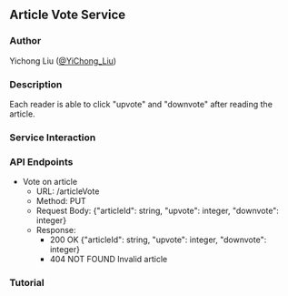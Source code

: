## Article Vote Service

### Author

Yichong Liu ([@YiChong_Liu](https://github.com/YiChong-Liu))

### Description

Each reader is able to click "upvote" and "downvote" after reading the article.

### Service Interaction



### API Endpoints

- Vote on article
  - URL: /articleVote
  - Method: PUT
  - Request Body: {"articleId": string, "upvote": integer, "downvote": integer}
  - Response: 
    - 200 OK {"articleId": string, "upvote": integer, "downvote": integer}
    - 404 NOT FOUND Invalid article

### Tutorial